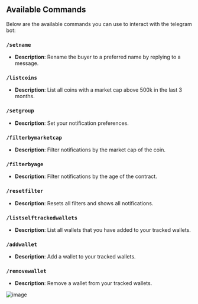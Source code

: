 ## Available Commands

Below are the available commands you can use to interact with the telegram bot:

### `/setname`
- **Description**: Rename the buyer to a preferred name by replying to a message.
  
### `/listcoins`
- **Description**: List all coins with a market cap above 500k in the last 3 months.

### `/setgroup`
- **Description**: Set your notification preferences.

### `/filterbymarketcap`
- **Description**: Filter notifications by the market cap of the coin.

### `/filterbyage`
- **Description**: Filter notifications by the age of the contract.

### `/resetfilter`
- **Description**: Resets all filters and shows all notifications.

### `/listselftrackedwallets`
- **Description**: List all wallets that you have added to your tracked wallets.

### `/addwallet`
- **Description**: Add a wallet to your tracked wallets.

### `/removewallet`
- **Description**: Remove a wallet from your tracked wallets.

![image](https://github.com/user-attachments/assets/69579a73-201c-40bc-a14c-cdb25536c344)
